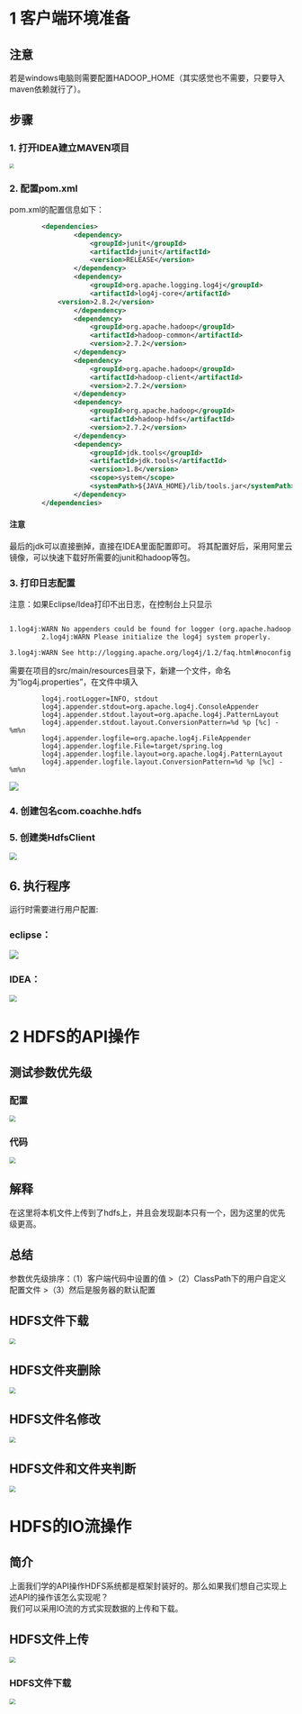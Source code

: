 # 1 客户端环境准备

## 注意

若是windows电脑则需要配置HADOOP_HOME（其实感觉也不需要，只要导入maven依赖就行了）。

## 步骤

### 1. 打开IDEA建立MAVEN项目
<img src="https://coachhe.oss-cn-shenzhen.aliyuncs.com/Hadoop/20201210160835.png" style="zoom:50%;" />

### 2. 配置pom.xml  
pom.xml的配置信息如下：

```xml
		<dependencies>
				<dependency>
					<groupId>junit</groupId>
					<artifactId>junit</artifactId>
					<version>RELEASE</version>
				</dependency>
				<dependency>
					<groupId>org.apache.logging.log4j</groupId>
					<artifactId>log4j-core</artifactId>
			<version>2.8.2</version>
				</dependency>
				<dependency>
					<groupId>org.apache.hadoop</groupId>
					<artifactId>hadoop-common</artifactId>
					<version>2.7.2</version>
				</dependency>
				<dependency>
					<groupId>org.apache.hadoop</groupId>
					<artifactId>hadoop-client</artifactId>
					<version>2.7.2</version>
				</dependency>
				<dependency>
					<groupId>org.apache.hadoop</groupId>
					<artifactId>hadoop-hdfs</artifactId>
					<version>2.7.2</version>
				</dependency>
				<dependency>
					<groupId>jdk.tools</groupId>
					<artifactId>jdk.tools</artifactId>
					<version>1.8</version>
					<scope>system</scope>
					<systemPath>${JAVA_HOME}/lib/tools.jar</systemPath>
				</dependency>
		</dependencies>
```

#### 注意  

最后的jdk可以直接删掉，直接在IDEA里面配置即可。
将其配置好后，采用阿里云镜像，可以快速下载好所需要的junit和hadoop等包。

### 3. 打印日志配置

注意：如果Eclipse/Idea打印不出日志，在控制台上只显示

```
		1.log4j:WARN No appenders could be found for logger (org.apache.hadoop.util.Shell).  
		2.log4j:WARN Please initialize the log4j system properly.  
		3.log4j:WARN See http://logging.apache.org/log4j/1.2/faq.html#noconfig for more info.
```

需要在项目的src/main/resources目录下，新建一个文件，命名为“log4j.properties”，在文件中填入

```
		log4j.rootLogger=INFO, stdout
		log4j.appender.stdout=org.apache.log4j.ConsoleAppender
		log4j.appender.stdout.layout=org.apache.log4j.PatternLayout
		log4j.appender.stdout.layout.ConversionPattern=%d %p [%c] - %m%n
		log4j.appender.logfile=org.apache.log4j.FileAppender
		log4j.appender.logfile.File=target/spring.log
		log4j.appender.logfile.layout=org.apache.log4j.PatternLayout
		log4j.appender.logfile.layout.ConversionPattern=%d %p [%c] - %m%n
```

![](https://coachhe.oss-cn-shenzhen.aliyuncs.com/Hadoop/20201210160930.png)

### 4. 创建包名com.coachhe.hdfs

### 5. 创建类HdfsClient

<img src="https://coachhe.oss-cn-shenzhen.aliyuncs.com/Hadoop/20201210160940.png" style="zoom:80%;" />

## 6. 执行程序

运行时需要进行用户配置:  

### eclipse：

![](https://coachhe.oss-cn-shenzhen.aliyuncs.com/Hadoop/20201210160807.png)

### IDEA：

<img src="https://coachhe.oss-cn-shenzhen.aliyuncs.com/Hadoop/20201210160956.png" style="zoom:80%;" />		



# 2 HDFS的API操作

## 测试参数优先级

### 配置

<img src="https://coachhe.oss-cn-shenzhen.aliyuncs.com/Hadoop/20201210174031.png" style="zoom:67%;" />

### 代码

<img src="https://coachhe.oss-cn-shenzhen.aliyuncs.com/Hadoop/20201210174102.png" style="zoom:67%;" />

## 解释

在这里将本机文件上传到了hdfs上，并且会发现副本只有一个，因为这里的优先级更高。

## 总结

参数优先级排序：（1）客户端代码中设置的值 >（2）ClassPath下的用户自定义配置文件 >（3）然后是服务器的默认配置

## HDFS文件下载

<img src="https://coachhe.oss-cn-shenzhen.aliyuncs.com/Hadoop/20201210174210.png" style="zoom:67%;" />

## HDFS文件夹删除

<img src="https://coachhe.oss-cn-shenzhen.aliyuncs.com/Hadoop/20201210174229.png" style="zoom:67%;" />

## HDFS文件名修改

<img src="https://coachhe.oss-cn-shenzhen.aliyuncs.com/Hadoop/20201210174245.png" style="zoom:67%;" />

## HDFS文件和文件夹判断

<img src="https://coachhe.oss-cn-shenzhen.aliyuncs.com/Hadoop/20201210174257.png" style="zoom:67%;" />



# HDFS的IO流操作

## 简介

上面我们学的API操作HDFS系统都是框架封装好的。那么如果我们想自己实现上述API的操作该怎么实现呢？  
我们可以采用IO流的方式实现数据的上传和下载。

## HDFS文件上传

<img src="https://coachhe.oss-cn-shenzhen.aliyuncs.com/Hadoop/20201210174345.png" style="zoom:67%;" />

### HDFS文件下载

<img src="https://coachhe.oss-cn-shenzhen.aliyuncs.com/Hadoop/20201210174357.png" style="zoom:67%;" />